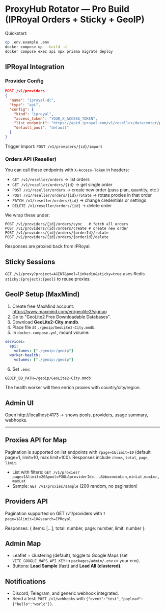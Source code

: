 # ProxyHub Rotator — Pro Build (IPRoyal Orders + Sticky + GeoIP)

Quickstart:

```bash
cp .env.example .env
docker compose up --build -d
docker compose exec api npx prisma migrate deploy
```

## IPRoyal Integration

### Provider Config

```json
POST /v1/providers
{
  "name": "iproyal-dc",
  "type": "api",
  "config": {
    "kind": "iproyal",
    "access_token": "YOUR_X_ACCESS_TOKEN",
    "list_endpoint": "https://apid.iproyal.com/v1/reseller/datacenter/proxies",
    "default_pool": "default"
  }
}
```

Trigger import: `POST /v1/providers/{id}/import`

### Orders API (Reseller)

You can call these endpoints with `X-Access-Token` in headers:

- `GET /v1/reseller/orders` → list orders
- `GET /v1/reseller/orders/{id}` → get single order
- `POST /v1/reseller/orders` → create new order (pass plan, quantity, etc.)
- `POST /v1/reseller/orders/{id}/rotate` → rotate proxies in that order
- `PATCH /v1/reseller/orders/{id}` → change credentials or settings
- `DELETE /v1/reseller/orders/{id}` → delete order

We wrap these under:

```
POST /v1/providers/{id}/orders/sync   # fetch all orders
POST /v1/providers/{id}/orders/create # create new order
POST /v1/providers/{id}/orders/{orderId}/rotate
POST /v1/providers/{id}/orders/{orderId}/delete
```

Responses are proxied back from IPRoyal.

## Sticky Sessions

`GET /v1/proxy?project=AGENT&pool=linkedin&sticky=true` uses Redis `sticky:{project}:{pool}` to reuse proxies.

## GeoIP Setup (MaxMind)

1. Create free MaxMind account: https://www.maxmind.com/en/geolite2/signup
2. Go to "GeoLite2 Free Downloadable Databases".
3. Download **GeoLite2-City.mmdb**.
4. Place file at `./geoip/GeoLite2-City.mmdb`.
5. In `docker-compose.yml`, mount volume:

```yaml
services:
  api:
    volumes: ["./geoip:/geoip"]
  worker-health:
    volumes: ["./geoip:/geoip"]
```

6. Set `.env`:

```
GEOIP_DB_PATH=/geoip/GeoLite2-City.mmdb
```

The health worker will then enrich proxies with country/city/region.

## Admin UI

Open http://localhost:4173 → shows pools, providers, usage summary, webhooks.

---

## Proxies API for Map

Pagination is supported on list endpoints with `?page=1&limit=10` (default page=1, limit=10, max limit=100). Responses include `items`, `total`, `page`, `limit`.

- List with filters: `GET /v1/proxies?page=1&limit=20&pool=POOL&providerId=...&bbox=minLon,minLat,maxLon,maxLat`
- Sample: `GET /v1/proxies/sample` (200 random, no pagination)

## Providers API

Pagination supported on GET /v1/providers with `?page=1&limit=10&search=IPRoyal`.

Responses: { items: [...], total: number, page: number, limit: number }.

## Admin Map

- Leaflet + clustering (default), toggle to Google Maps (set `VITE_GOOGLE_MAPS_API_KEY` in `packages/admin/.env` or your env).
- Buttons: **Load Sample** (fast) and **Load All (clustered)**.

## Notifications

- Discord, Telegram, and generic webhook integrated.
- Send a test: `POST /v1/webhooks` with `{"event":"test","payload":{"hello":"world"}}`.
